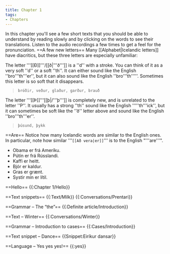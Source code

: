 ```yaml
---
title: Chapter 1
tags:
- Chapters
---
```


In this chapter you'll see a few short texts that you should be able to understand by reading slowly and by clicking on the words to see their translations. Listen to the audio recordings a few times to get a feel for the pronunciation.
==A few new letters==
Many [[Alphabet|Icelandic letters]] have diacritics, but these three letters are especially unfamiliar:

The letter '''[[Ð]]'''/[[ð|'''ð''']] is a ''d'' with a stroke. You can think of it as a very soft ''d'' or a soft ''th''. It can either sound like the English ''bro'''th'''er'', but it can also sound like the English ''bro'''th'''''. Sometimes this letter is so soft that it disappears.<blockquote>`bróðir, veður, glaður, garður, brauð`</blockquote>The letter '''[[Þ]]'''[[þ|/'''þ''']] is completely new, and is unrelated to the letter ''P''. It usually has a strong ''th'' sound like the English '''''th'''ick'', but it can sometimes be soft like the ''ð'' letter above and sound like the English ''bro'''th'''er''. <blockquote>`þúsund, þykk`</blockquote>

==Are==
Notice how many Icelandic words are similar to the English ones. In particular, note how similar '''`[[Að vera|er]]`''' is to the English "'''are'''".

* Obama er frá Ameríku.
* Pútín er frá Rússlandi.
* Kaffi er heitt.
* Bjór er kaldur.
* Gras er grænt.
* Systir mín er lítil.

==Hello==
{{:Chapter 1/Hello}}

==Text snippets==
{{:Text/Milk}}
{{:Conversations/Prentari}}

==Grammar – The “the”==
{{:Definite article/Introduction}}

==Text – Winter==
{{:Conversations/Winter}}

==Grammar – Introduction to cases==
{{:Cases/Introduction}}

==Text snippet – Dance==
{{Snippet:Eiríkur dansar}}

==Language – Yes yes yes!==
{{:yes}}
<!--{{:Chapter 1/Vocabulary
==~Fin~==

To wrap up Chapter 1, listen to the 2019 hit song `Veist af mér` by Huginn.

*[https://open.spotify.com/track/6FRoRSdJqU7wFb8XW7B0oR Spotify]
*[https://www.youtube.com/watch?v=NrFXCSsEy_M YouTube]

{{chapters}}-->
